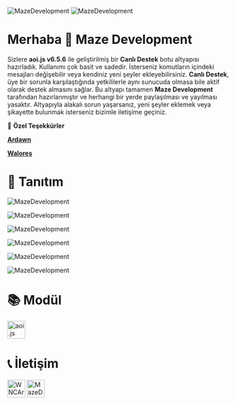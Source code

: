 ![MazeDevelopment](https://cdn.discordapp.com/attachments/1081943858230853632/1174348246458585098/20231115_170028.png?ex=65674408&is=6554cf08&hm=275cafb69bbd3d21b4ee0820d8b44721b191836685065636a8939553972d7eb3&)
![MazeDevelopment](https://cdn.discordapp.com/attachments/1174790822311501894/1175185748119523358/20231118_002737.png?ex=656a5004&is=6557db04&hm=1f484ae74d8316f9472d1209ba4a9f3e51879bfa8820098b46bc958869f3f6a7&)
# Merhaba 👋 Maze Development
Sizlere **aoi.js v6.5.6** ile geliştirilmiş bir **Canlı Destek** botu altyapısı hazırladık. Kullanımı çok basit ve sadedir. İsterseniz komutların içindeki mesajları değişebilir veya kendiniz yeni şeyler ekleyebilirsiniz. **Canlı Destek**, üye bir sorunla karşılaştığında yetkililerle aynı sunucuda olmasa bile aktif olarak destek almasını sağlar. Bu altyapı tamamen **Maze Development** tarafından hazırlanmıştır ve herhangi bir yerde paylaşılması ve yayılması yasaktır. Altyapıyla alakalı sorun yaşarsanız, yeni şeyler eklemek veya şikayette bulunmak isterseniz bizimle iletişime geçiniz.

🎉 **Özel Teşekkürler**

**[Ardawn](https://github.com/ardawn9)**

**[Walores](https://github.com/walores)**

# 🎁 Tanıtım

![MazeDevelopment](https://cdn.discordapp.com/attachments/1174774207863861324/1175188817465049209/image.png?ex=656a52e0&is=6557dde0&hm=200b4040165ab6fc5c4048429ca274acb7dab37286670a8922c0eed760fd934b&)

![MazeDevelopment](https://cdn.discordapp.com/attachments/1174774207863861324/1175188875912695941/image.png?ex=656a52ed&is=6557dded&hm=2fee8152095b2ce5df654b37cc6585cc86c232548005e761e79310f562bb3b7a&)

![MazeDevelopment](https://cdn.discordapp.com/attachments/1174774207863861324/1175188851501830165/image.png?ex=656a52e8&is=6557dde8&hm=16295b49db1e05135993e85a2be5d26a143e886b952540679c1cd3e90bcede75&)

![MazeDevelopment](https://cdn.discordapp.com/attachments/1174774207863861324/1175188786725015622/image.png?ex=656a52d8&is=6557ddd8&hm=455af84697474a6bc0ee02af7fa2253515806baf95684e967c4f45b9a2bf987d&)

![MazeDevelopment](https://cdn.discordapp.com/attachments/1174774207863861324/1175189023275368539/image.png?ex=656a5311&is=6557de11&hm=93266b3c49c059375edf46bdd31614153a226517b5c093edd0224e028bb4ca49&)

![MazeDevelopment](https://cdn.discordapp.com/attachments/1174774207863861324/1175189128703397928/image.png?ex=656a532a&is=6557de2a&hm=dcf2f4577ae288a69fc8dfec37eb5238dc9d4faed29ef519540ddcc5c201adc6&)

# 📚 Modül
<p align="left"> <a href="https://aoi.js.org/" target="_blank" rel="noreferrer"> <img src="https://media.discordapp.net/attachments/1058843428831629443/1063149432255811685/6C179234-C7D8-4CAB-9BED-57F8EDE46731.png?width=553&height=553" alt="aoi.js" width="40" height="40"/> </a> </p>

# 📞 İletişim
<p align="left">
<a href="https://discord.gg/codeshare" target="blank"><img align="center" src="https://www.svgrepo.com/show/353655/discord-icon.svg" alt="WNCArT5gk2" height="40" width="40" /></a>
<a href="https://www.youtube.com/@MazeDevelopment_" target="blank"><img align="center" src="https://www.svgrepo.com/show/475700/youtube-color.svg" alt="MazeDevelopment_" height="40" width="40" /></a>
</p>
